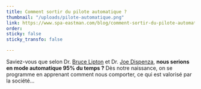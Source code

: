 ```yaml
---
title: Comment sortir du pilote automatique ?
thumbnail: "/uploads/pilote-automatique.png"
link: https://www.spa-eastman.com/blog/comment-sortir-du-pilote-automatique/
order: 
sticky: false
sticky_transfo: false

---
```

Saviez-vous que selon Dr. [Bruce Lipton](https://www.brucelipton.com/) et Dr. [Joe Dispenza](https://drjoedispenza.com/), **nous serions en mode automatique 95% du temps ?** Dès notre naissance, on se programme en apprenant comment nous comporter, ce qui est valorisé par la société...
